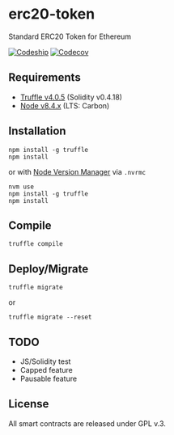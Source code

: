 erc20-token
======================

Standard ERC20 Token for Ethereum

 [![Codeship](https://img.shields.io/codeship/4e9b1340-f154-0135-8af2-7219ba57398c/master.svg?style=flat-square)](https://app.codeship.com/projects/271310) [![Codecov](https://img.shields.io/codecov/c/github/supergithubo/erc20-token/master.svg?style=flat-square)](https://codecov.io/gh/supergithubo/erc20-token)

## Requirements

- [Truffle v4.0.5](https://github.com/trufflesuite/truffle) (Solidity v0.4.18)
- [Node v8.4.x](https://nodejs.org/en/blog/release/v8.9.4/) (LTS: Carbon)

## Installation

```
npm install -g truffle
npm install
```

or with [Node Version Manager](https://github.com/creationix/nvm) via `.nvrmc`

```
nvm use
npm install -g truffle
npm install
```

## Compile
```
truffle compile
```

## Deploy/Migrate

```
truffle migrate
```
or
```
truffle migrate --reset
```

## TODO
- JS/Solidity test
- Capped feature
- Pausable feature

## License

All smart contracts are released under GPL v.3.
